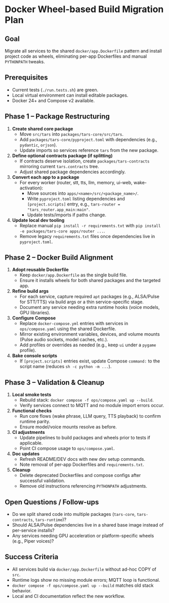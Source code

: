 # Docker Wheel-based Build Migration Plan

## Goal
Migrate all services to the shared `docker/app.Dockerfile` pattern and install project code as wheels, eliminating per-app Dockerfiles and manual `PYTHONPATH` tweaks.

## Prerequisites
- Current tests (`./run.tests.sh`) are green.
- Local virtual environment can install editable packages.
- Docker 24+ and Compose v2 available.

## Phase 1 – Package Restructuring
1. **Create shared core package**
   - Move `src/tars` into `packages/tars-core/src/tars`.
   - Add `packages/tars-core/pyproject.toml` with dependencies (e.g., `pydantic`, `orjson`).
   - Update imports so services reference `tars` from the new package.
2. **Define optional contracts package (if splitting)**
   - If contracts deserve isolation, create `packages/tars-contracts` mirroring current `tars.contracts` tree.
   - Adjust shared package dependencies accordingly.
3. **Convert each app to a package**
   - For every worker (router, stt, tts, llm, memory, ui-web, wake-activation):
     - Move sources into `apps/<name>/src/<package_name>/`.
     - Write `pyproject.toml` listing dependencies and `[project.scripts]` entry, e.g., `tars-router = "tars_router.app_main:main"`.
     - Update tests/imports if paths change.
4. **Update local dev tooling**
   - Replace manual `pip install -r requirements.txt` with `pip install -e packages/tars-core apps/router ...`.
   - Remove legacy `requirements.txt` files once dependencies live in `pyproject.toml`.

## Phase 2 – Docker Build Alignment
1. **Adopt reusable Dockerfile**
   - Keep `docker/app.Dockerfile` as the single build file.
   - Ensure it installs wheels for both shared packages and the targeted app.
2. **Refine build args**
   - For each service, capture required `apt` packages (e.g., ALSA/Pulse for STT/TTS) via build args or a thin service-specific stage.
   - Document any service needing extra runtime hooks (voice models, GPU libraries).
3. **Configure Compose**
   - Replace `docker-compose.yml` entries with services in `ops/compose.yaml` using the shared Dockerfile.
   - Mirror existing environment variables, devices, and volume mounts (Pulse audio sockets, model caches, etc.).
   - Add profiles or overrides as needed (e.g., keep `ui` under a `pygame` profile).
4. **Bake console scripts**
   - If `[project.scripts]` entries exist, update Compose `command:` to the script name (reduces `sh -c python -m ...`).

## Phase 3 – Validation & Cleanup
1. **Local smoke tests**
   - Rebuild stack: `docker compose -f ops/compose.yaml up --build`.
   - Verify services connect to MQTT and no module import errors occur.
2. **Functional checks**
   - Run core flows (wake phrase, LLM query, TTS playback) to confirm runtime parity.
   - Ensure model/voice mounts resolve as before.
3. **CI adjustments**
   - Update pipelines to build packages and wheels prior to tests if applicable.
   - Point CI compose usage to `ops/compose.yaml`.
4. **Doc updates**
   - Refresh README/DEV docs with new dev setup commands.
   - Note removal of per-app Dockerfiles and `requirements.txt`.
5. **Cleanup**
   - Delete deprecated Dockerfiles and compose configs after successful validation.
   - Remove old instructions referencing `PYTHONPATH` adjustments.

## Open Questions / Follow-ups
- Do we split shared code into multiple packages (`tars-core`, `tars-contracts`, `tars-runtime`)?
- Should ALSA/Pulse dependencies live in a shared base image instead of per-service installs?
- Any services needing GPU acceleration or platform-specific wheels (e.g., Piper voices)?

## Success Criteria
- All services build via `docker/app.Dockerfile` without ad-hoc COPY of `src`.
- Runtime logs show no missing module errors; MQTT loop is functional.
- `docker compose -f ops/compose.yaml up --build` matches old stack behavior.
- Local and CI documentation reflect the new workflow.
